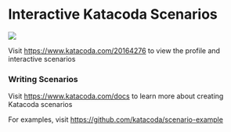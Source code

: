 # Interactive Katacoda Scenarios

[![](http://shields.katacoda.com/katacoda/20164276/count.svg)](https://www.katacoda.com/20164276 "Get your profile on Katacoda.com")

Visit https://www.katacoda.com/20164276 to view the profile and interactive scenarios

### Writing Scenarios
Visit https://www.katacoda.com/docs to learn more about creating Katacoda scenarios

For examples, visit https://github.com/katacoda/scenario-example
